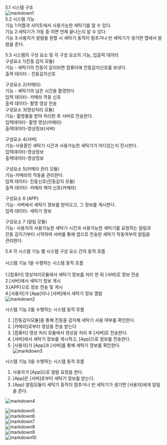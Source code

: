 5.1 시스템 구조<br>
![markdown1](http://cfile5.uf.tistory.com/image/211A374A5767AD5F0B39CB)<br>
5.2 시스템 기능<br>
기능 1:어플과 사이트에서 사용가능한 세탁기를 알 수 있다.<br>
기능 2:세탁기가 가동 중 이면 언제 끝나는지 알 수 있다.<br>
기능 3:사용자가 알람을 원할 시 세탁기 동작이 멈추거나 빈 세탁기가 생기면 앱에서 알람을 준다.<br>

5.3 시스템의 구성 요소 및 각 구성 요소의 기능, 입출력 데이터<br>
구성요소 1(진동 감지 모듈)<br>
기능 - 세탁기의 진동이 감지되면 컴퓨터에 진동감지신호를 보낸다.<br>
출력 데이터 - 진동감지신호<br>

구성요소 2(카메라)<br>
기능 - 세탁기의 남은 시간을 촬영한다<br>
입력 데이터- 카메라 작동 신호<br>
출력 데이터- 퐐영 영상 전송<br>
구성요소 3(영상처리 모듈)<br>
기능- 촬영물을 받아 처리한 후 서버로 전송한다.<br>
입력데이터- 촬영 영상(카메라)<br>
출력데이터-영상정보(서버)<br>

구성요소 4(서버)<br>
기능-사용중인 세탁기 시간과 사용가능한 세탁기가 어디있는지 전시한다.<br>
입력데이터-영상정보<br>
출력데이터-영상정보<br>

구성요소 5(카메라 관리 모듈)<br>
기능-카메라의 작동을 관리한다.<br>
입력 데이터- 진동신호(진동감지 모듈)<br>
출력 데이터- 카메라 제어 신호(카메라)<br>

구성요소 6 (APP)<br>
기능- 서버에서 세탁기 정보를 받아오고, 그 정보를 게시한다.<br>
입력 데이터- 세탁기 정보<br>

구성요소 7 (알림 모듈)<br>
기능- 사용자의 사용가능한 세탁기 시간과 사용가능한 세탁기를 요청하는 알림과 <br>
진동 감지기부터 시작하여 서버를 통해 앱으로 전송된 세탁기 작동여부의 알림을<br>
관리한다.<br>

5.4 각 시스템 기능 별 시스템 구성 요소 간의 동작 흐름<br><br>
시스템 기능 1을 수행하는 시스템 동작 흐름<br><br>
1.[컴퓨터] 영상처리모듈에서 세탁기 정보를 처리 한 뒤 [서버]로 정보 전송<br>
2.[서버]에서 세탁기 정보 게시<br>
3.[APP}으로 정보 전송 및 게시<br>
4.[사용자]가 [App]이나 [서버]에서 세탁기 정보 열람<br>
![markdown2](http://cfile1.uf.tistory.com/image/24044D4A5767AD601D0FFA)<br>



시스템 기능 2를 수행하는 시스템 동작 흐름<br>
 1. [진동감지모듈]을 통해 진동을 감지해 세탁기 사용 여부를 확인한다.<br>
 2. [카메라]로부터 영상을 전송 받는다<br>
 3. [컴퓨터] 영상 처리 모듈에서 영상을 처리 후 [서버]로 전송한다.<br>
 4. [서버]에서 세탁기 정보를 게시하고, [App]으로 정보를 전송한다.<br>
 5. [사용자]가 [App]과 [서버]를 통해 세탁기 정보를 확인한다.<br>
![markdown3](http://cfile22.uf.tistory.com/image/2677A94A5767AD6029344A)<br>

시스템 기능 3을 수행하는 시스템 동작 흐름<br>
 1. 사용자가 [App]으로 알람 요청을 한다.<br>
 2. [App]은 [서버]로부터 세탁기 정보를 받는다.<br>
 3. [App] 알림모듈이 세탁기 동작이 멈추거나 빈 세탁기가 생기면 [사용자]에게 알림을 준다.<br>

![markdown4](http://cfile9.uf.tistory.com/image/2170244A5767AD61316358)<br>

![markdown5](http://cfile2.uf.tistory.com/image/2216E34A5767AD610FC788)<br>
![markdown6](http://cfile7.uf.tistory.com/image/2473354A5767AD612E7CF4)<br>
![markdown7](http://cfile21.uf.tistory.com/image/241F314A5767AD620670DD)<br>
![markdown8](http://cfile9.uf.tistory.com/image/2322204A5767AD63046D3C)<br>
![markdown9](http://cfile28.uf.tistory.com/image/263FE0485767AD630BA07E)<br>
![markdown10](http://cfile21.uf.tistory.com/image/22406C485767AD630AC647)<br>




